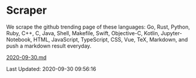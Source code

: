 # Scraper

We scrape the github trending page of these languages: Go, Rust, Python, Ruby, C++, C, Java, Shell, Makefile, Swift, Objective-C, Kotlin, Jupyter-Notebook, HTML, JavaScript, TypeScript, CSS, Vue, TeX, Markdown, and push a markdown result everyday.

[2020-09-30.md](https://github.com/yangwenmai/github-trending-backup/blob/master/2020-09-30.md)

Last Updated: 2020-09-30 09:56:16